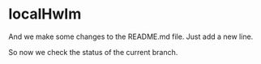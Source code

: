 # localHwIm
And we make some changes to the README.md file. Just add a new line.

So now we check the status of the current branch.